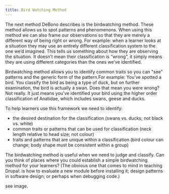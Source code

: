 ```yaml
---
title: Bird Watching Method 
---
```


The next method DeBono describes is the birdwatching method. These method allows us to spot patterns and phenomenons. When using this method we can also frame our observations so that they are merely a different way of being right or wrong. For example: when a learner looks at a situation they may use an entirely different classification system to the one we’d imagined. This tells us something about how they are observing the situation. It doesn’t mean their classification is “wrong”, it simply means they are using different categories than the ones we’ve identified.

Birdwatching method allows you to identify common traits so you can "see" patterns and the generic form of the pattern.For example: You’ve spotted a bird. You classify the bird as being a type of duck, but on further examination, the bird is actually a swan. Does that mean you were wrong? Not really. It just means you’ve identified your bird using the higher order classification of Anatidae, which includes swans, geese and ducks.

To help learners use this framework we need to identify:

- the desired destination for the classification (swans vs. ducks; not black vs. white)
- common traits or patterns that can be used for classification (neck length relative to head size; not colour)
- traits and patterns that are unique within a classification (bird colour can change; body shape must be consistent within a group)

The birdwatching method is useful when we need to judge and classify. Can you think of places where you could establish a simple birdwatching method for your learners? (The obvious one that comes to mind in teaching Drupal: is how to evaluate a new module before installing it; design patterns in software design; or perhaps when debugging code.)

see image.
